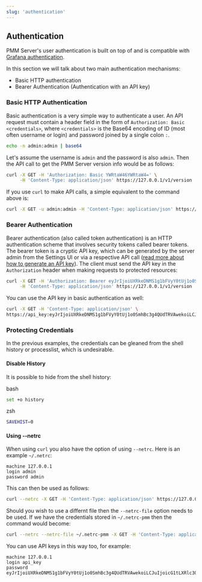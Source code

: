 ```yaml
---
slug: 'authentication'
---
```


## Authentication

PMM Server's user authentication is built on top of and is compatible with [Grafana authentication](https://grafana.com/docs/grafana/latest/auth/grafana/).

In this section we will talk about two main authentication mechanisms:

- Basic HTTP authentication
- Bearer Authentication (Authentication with an API key)

### Basic HTTP Authentication

Basic authentication is a very simple way to authenticate a user. An API request must contain a header field in the form of `Authorization: Basic <credentials>`, where `<credentials>` is the Base64 encoding of ID (most often username or login) and password joined by a single colon `:`.

```bash
echo -n admin:admin | base64
```

Let's assume the username is `admin` and the password is also `admin`. Then the API call to get the PMM Server version info would be as follows:

```bash
curl -X GET -H 'Authorization: Basic YWRtaW46YWRtaW4=' \
     -H 'Content-Type: application/json' https://127.0.0.1/v1/version
```

If you use `curl` to make API calls, a simple equivalent to the command above is:

```bash
curl -X GET -u admin:admin -H 'Content-Type: application/json' https://127.0.0.1/v1/version
```

### Bearer Authentication

Bearer authentication (also called token authentication) is an HTTP authentication scheme that involves security tokens called bearer tokens. The bearer token is a cryptic API key, which can be generated by the server admin from the Settings UI or via a respective API call (<a href="https://pmm-doc.onrender.com/details/api.html#generate-api-keys">read more about how to generate an API key</a>). The client must send the API key in the `Authorization` header when making requests to protected resources:

```bash
curl -X GET -H 'Authorization: Bearer eyJrIjoiUXRkeDNMS1g1bFVyY0tUj1o0SmhBc3g4QUdTRVAwekoiLCJuIjoicG1tLXRlc3QiLCJpZCI6MX0=' \
     -H 'Content-Type: application/json' https://127.0.0.1/v1/version
```

You can use the API key in basic authentication as well:

```bash
curl -X GET -H 'Content-Type: application/json' \
https://api_key:eyJrIjoiUXRkeDNMS1g1bFVyY0tUj1o0SmhBc3g4QUdTRVAwekoiLCJuIjoicG1tLXRlc3QiLCJpZCI6MX0=@127.0.0.1/v1/version

```

### Protecting Credentials

In the previous examples, the credentials can be gleaned from the shell history or processlist, which is undesirable.

#### Disable History

It is possible to hide from the shell history:

bash
```bash
set +o history
```

zsh
```zsh
SAVEHIST=0
```

#### Using --netrc

When using `curl` you also have the option of using `--netrc`. Here is an example `~/.netrc`:

```
machine 127.0.0.1
login admin
password admin
```

This can then be used as follows:
```bash
curl --netrc -X GET -H 'Content-Type: application/json' https://127.0.0.1/v1/version
```

Should you wish to use a differnt file then the `--netrc-file` option needs to be used. If we have the credentials stored in `~/.netrc-pmm` then the command would become:
```bash
curl --netrc --netrc-file ~/.netrc-pmm -X GET -H 'Content-Type: application/json' https://127.0.0.1/v1/version
```

You can use API keys in this way too, for example:
```
machine 127.0.0.1
login api_key
password eyJrIjoiUXRkeDNMS1g1bFVyY0tUj1o0SmhBc3g4QUdTRVAwekoiLCJuIjoicG1tLXRlc3QiLCJpZCI6MX0=
```
